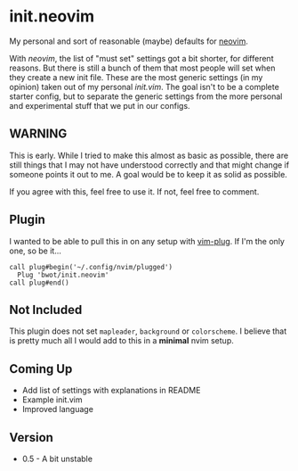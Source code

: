 # init.neovim
My personal and sort of reasonable (maybe) defaults for [neovim](https://neovim.io).

With *neovim*, the list of "must set" settings got a bit shorter, for different reasons. But there is still a bunch of them that most people will set when they create a new init file. These are the most generic settings (in my opinion) taken out of my personal *init.vim*.
The goal isn't to be a complete starter config, but to separate the generic settings from the more personal and experimental stuff that we put in our configs.


## WARNING
This is early. While I tried to make this almost as basic as possible, there are still things that I may not have understood correctly and that might change if someone points it out to me. A goal would be to keep it as solid as possible.

If you agree with this, feel free to use it. If not, feel free to comment.


## Plugin
I wanted to be able to pull this in on any setup with [vim-plug](https://github.com/junegunn/vim-plug). If I'm the only one, so be it...

```vim
call plug#begin('~/.config/nvim/plugged')
  Plug 'bwot/init.neovim'
call plug#end()
```

## Not Included
This plugin does not set `mapleader`, `background` or `colorscheme`. I believe that is pretty much all I would add to this in a **minimal** nvim setup.


## Coming Up
- Add list of settings with explanations in README
- Example init.vim
- Improved language


## Version
- 0.5 - A bit unstable
